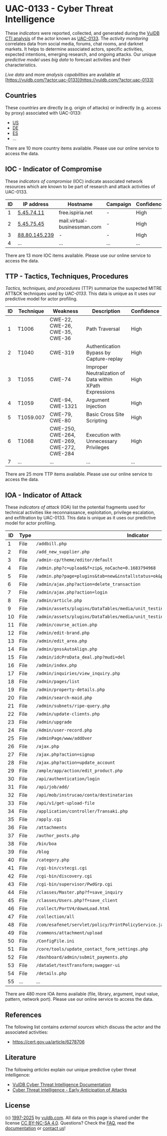 # UAC-0133 - Cyber Threat Intelligence

These _indicators_ were reported, collected, and generated during the [VulDB CTI analysis](https://vuldb.com/?kb.cti) of the actor known as [UAC-0133](https://vuldb.com/?actor.uac-0133). The _activity monitoring_ correlates data from social media, forums, chat rooms, and darknet markets. It helps to determine associated actors, specific activities, expected intentions, emerging research, and ongoing attacks. Our unique _predictive model_ uses _big data_ to forecast activities and their characteristics.

_Live data_ and more _analysis capabilities_ are available at [https://vuldb.com/?actor.uac-0133](https://vuldb.com/?actor.uac-0133)

## Countries

These _countries_ are directly (e.g. origin of attacks) or indirectly (e.g. access by proxy) associated with UAC-0133:

* [US](https://vuldb.com/?country.us)
* [DE](https://vuldb.com/?country.de)
* [ES](https://vuldb.com/?country.es)
* ...

There are 10 more country items available. Please use our online service to access the data.

## IOC - Indicator of Compromise

These _indicators of compromise_ (IOC) indicate associated network resources which are known to be part of research and attack activities of UAC-0133.

ID | IP address | Hostname | Campaign | Confidence
-- | ---------- | -------- | -------- | ----------
1 | [5.45.74.11](https://vuldb.com/?ip.5.45.74.11) | free.ispiria.net | - | High
2 | [5.45.75.45](https://vuldb.com/?ip.5.45.75.45) | mail.virtual-businessman.com | - | High
3 | [88.80.145.239](https://vuldb.com/?ip.88.80.145.239) | - | - | High
4 | ... | ... | ... | ...

There are 13 more IOC items available. Please use our online service to access the data.

## TTP - Tactics, Techniques, Procedures

_Tactics, techniques, and procedures_ (TTP) summarize the suspected MITRE ATT&CK techniques used by _UAC-0133_. This data is unique as it uses our predictive model for actor profiling.

ID | Technique | Weakness | Description | Confidence
-- | --------- | -------- | ----------- | ----------
1 | T1006 | CWE-22, CWE-26, CWE-35, CWE-36 | Path Traversal | High
2 | T1040 | CWE-319 | Authentication Bypass by Capture-replay | High
3 | T1055 | CWE-74 | Improper Neutralization of Data within XPath Expressions | High
4 | T1059 | CWE-94, CWE-1321 | Argument Injection | High
5 | T1059.007 | CWE-79, CWE-80 | Basic Cross Site Scripting | High
6 | T1068 | CWE-250, CWE-264, CWE-269, CWE-272, CWE-284 | Execution with Unnecessary Privileges | High
7 | ... | ... | ... | ...

There are 25 more TTP items available. Please use our online service to access the data.

## IOA - Indicator of Attack

These _indicators of attack_ (IOA) list the potential fragments used for technical activities like reconnaissance, exploitation, privilege escalation, and exfiltration by UAC-0133. This data is unique as it uses our predictive model for actor profiling.

ID | Type | Indicator | Confidence
-- | ---- | --------- | ----------
1 | File | `/addbill.php` | Medium
2 | File | `/add_new_supplier.php` | High
3 | File | `/admin-cp/theme/editor/default` | High
4 | File | `/admin.php?c=upload&f=zip&_noCache=0.1683794968` | High
5 | File | `/admin.php?page=plugins&tab=new&installstatus=ok&plugin_id=[here` | High
6 | File | `/admin/ajax.php?action=delete_transaction` | High
7 | File | `/admin/ajax.php?action=login` | High
8 | File | `/admin/article.php` | High
9 | File | `/admin/assets/plugins/DataTables/media/unit_testing/templates/deferred_table.php` | High
10 | File | `/admin/assets/plugins/DataTables/media/unit_testing/templates/html_table.php` | High
11 | File | `/admin/course_action.php` | High
12 | File | `/admin/edit-brand.php` | High
13 | File | `/admin/edit_area.php` | High
14 | File | `/admin/gnssAutoAlign.php` | High
15 | File | `/admin/idcProData_deal.php?mudi=del` | High
16 | File | `/admin/index.php` | High
17 | File | `/admin/inquiries/view_inquiry.php` | High
18 | File | `/admin/pages/list` | High
19 | File | `/admin/property-details.php` | High
20 | File | `/admin/search-maid.php` | High
21 | File | `/admin/subnets/ripe-query.php` | High
22 | File | `/admin/update-clients.php` | High
23 | File | `/admin/upgrade` | High
24 | File | `/Admin/user-record.php` | High
25 | File | `/adminPage/www/addOver` | High
26 | File | `/ajax.php` | Medium
27 | File | `/ajax.php?action=signup` | High
28 | File | `/ajax.php?action=update_account` | High
29 | File | `/ample/app/action/edit_product.php` | High
30 | File | `/api/authentication/login` | High
31 | File | `/api/job/add/` | High
32 | File | `/api/mob/instrucao/conta/destinatarios` | High
33 | File | `/api/v1/get-upload-file` | High
34 | File | `/application/controller/Transaki.php` | High
35 | File | `/apply.cgi` | Medium
36 | File | `/attachments` | Medium
37 | File | `/author_posts.php` | High
38 | File | `/bin/boa` | Medium
39 | File | `/blog` | Low
40 | File | `/category.php` | High
41 | File | `/cgi-bin/cstecgi.cgi` | High
42 | File | `/cgi-bin/discovery.cgi` | High
43 | File | `/cgi-bin/supervisor/PwdGrp.cgi` | High
44 | File | `/classes/Master.php?f=save_inquiry` | High
45 | File | `/classes/Users.php?f=save_client` | High
46 | File | `/collect/PortV4/downLoad.html` | High
47 | File | `/collection/all` | High
48 | File | `/com/esafenet/servlet/policy/PrintPolicyService.java` | High
49 | File | `/commons/attachment/upload` | High
50 | File | `/ConfigFile.ini` | High
51 | File | `/core/tools/update_contact_form_settings.php` | High
52 | File | `/dashboard/admin/submit_payments.php` | High
53 | File | `/dataSet/testTransform;swagger-ui` | High
54 | File | `/details.php` | Medium
55 | ... | ... | ...

There are 480 more IOA items available (file, library, argument, input value, pattern, network port). Please use our online service to access the data.

## References

The following list contains _external sources_ which discuss the actor and the associated activities:

* https://cert.gov.ua/article/6278706

## Literature

The following _articles_ explain our unique predictive cyber threat intelligence:

* [VulDB Cyber Threat Intelligence Documentation](https://vuldb.com/?kb.cti)
* [Cyber Threat Intelligence - Early Anticipation of Attacks](https://www.scip.ch/en/?labs.20201022)

## License

(c) [1997-2025](https://vuldb.com/?kb.changelog) by [vuldb.com](https://vuldb.com/?kb.about). All data on this page is shared under the license [CC BY-NC-SA 4.0](https://creativecommons.org/licenses/by-nc-sa/4.0/). Questions? Check the [FAQ](https://vuldb.com/?kb.faq), read the [documentation](https://vuldb.com/?kb) or [contact us](https://vuldb.com/?contact)!
